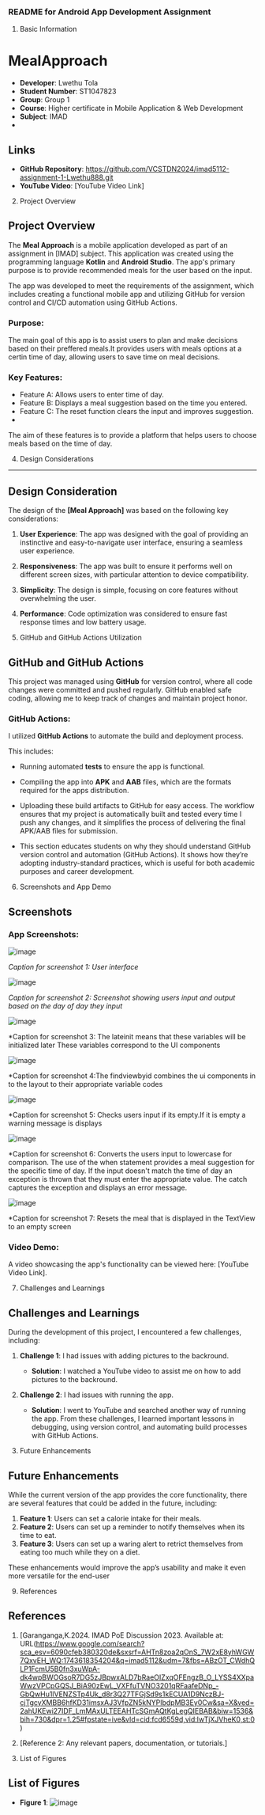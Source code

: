 
### **README for Android App Development Assignment**

1. Basic Information

# MealApproach
- **Developer**: Lwethu Tola
- **Student Number**: ST1047823
- **Group**:  Group 1
- **Course**: Higher certificate in Mobile Application & Web Development
- **Subject**: IMAD
- 
## Links
- **GitHub Repository**: https://github.com/VCSTDN2024/imad5112-assignment-1-Lwethu888.git
- **YouTube Video**: [YouTube Video Link]

2. Project Overview


## Project Overview
The **Meal Approach** is a mobile application developed as part of an assignment in [IMAD] subject. This application was created using the programming language **Kotlin** and **Android Studio**. The app's primary purpose is to provide recommended meals for the user based on the input.

The app was developed to meet the requirements of the assignment, which includes creating a functional mobile app and utilizing GitHub for version control and CI/CD automation using GitHub Actions.


### Purpose:
The main goal of this app is to assist users to plan and make decisions based on their preffered meals.It provides users with meals options at a certin time of day, allowing users to save time on meal decisions.

### Key Features:
- Feature A: Allows users to enter time of day.
- Feature B: Displays a meal suggestion based on the time you entered. 
- Feature C: The reset function clears the input and improves suggestion.
-  
The aim of these features is to provide a platform that helps users to choose meals based on the time of day.
   
4. Design Considerations
------------------------

## Design Consideration
The design of the **[Meal Approach]** was based on the following key considerations:

1. **User Experience**: The app was designed with the goal of providing an instinctive and easy-to-navigate user interface, ensuring a seamless user experience.
   
2. **Responsiveness**: The app was built to ensure it performs well on different screen sizes, with particular attention to device compatibility.
   
3. **Simplicity**: The design is simple, focusing on core features without overwhelming the user.
   
4. **Performance**: Code optimization was considered to ensure fast response times and low battery usage.


5. GitHub and GitHub Actions Utilization

## GitHub and GitHub Actions
This project was managed using **GitHub** for version control, where all code changes were committed and pushed regularly. GitHub enabled safe coding, allowing me to keep track of changes and maintain project honor.

### GitHub Actions:
I utilized **GitHub Actions** to automate the build and deployment process. 

This includes:
- Running automated **tests** to ensure the app is functional.
- Compiling the app into **APK** and **AAB** files, which are the formats required for the apps distribution.
- Uploading these build artifacts to GitHub for easy access.
The workflow ensures that my project is automatically built and tested every time I push any changes, and it simplifies the process of delivering the final APK/AAB files for submission.

- This section educates students on why they should understand GitHub version control and automation (GitHub Actions). It shows how they’re adopting industry-standard practices, which is useful for both academic purposes and career development.


6. Screenshots and App Demo


## Screenshots
### App Screenshots:

![image](https://github.com/user-attachments/assets/0162ba83-85bc-456c-a07f-bb8a811e04d9)

*Caption for screenshot 1: User interface*

![image](https://github.com/user-attachments/assets/a2f6bffb-820d-4005-b897-704c9c789a88)

*Caption for screenshot 2: Screenshot showing users input and output based on the day of day they input*

![image](https://github.com/user-attachments/assets/4e99a6e9-98c3-482a-9039-7b3e0f03799c)

*Caption for screenshot 3: The lateinit means that these variables will be initialized later
                           These variables correspond to the UI components

![image](https://github.com/user-attachments/assets/08fbb0b1-b9ef-4d64-ad0f-f39e94d5c017)

*Caption for screenshot 4:The findviewbyid combines the ui components in to the layout to their appropriate variable codes

![image](https://github.com/user-attachments/assets/619a7394-476c-4c23-bc95-5f0644517aaf)

*Caption for screenshot 5: Checks users input if its empty.If it is empty a warning message is displays

![image](https://github.com/user-attachments/assets/7382a456-0094-4c6a-a743-48ba1d1e6ca8)

*Caption for screenshot 6: Converts the users input to lowercase for comparison.
                          The use of the when statement provides a meal suggestion for the specific time of day.
                          If the input doesn't match the time of day an exception is thrown that they must enter the appropriate value.
                          The catch captures the exception and displays an error message.
                          
![image](https://github.com/user-attachments/assets/c5c7707f-afd8-483c-823a-58d44eb8f8a3)

*Caption for screenshot 7: Resets the meal that is displayed in the TextView to an empty screen

### Video Demo:
A video showcasing the app's functionality can be viewed here: [YouTube Video Link].

7. Challenges and Learnings

## Challenges and Learnings
During the development of this project, I encountered a few challenges, including:

1. **Challenge 1**: I had issues with adding pictures to the backround. 
   - **Solution**:  I watched a YouTube video to assist me on how to add pictures to the backround.
   
2. **Challenge 2**: I had issues with running the app.
   - **Solution**: I went to YouTube and searched another way of running the app.
From these challenges, I learned important lessons in debugging, using version control, and automating build processes with GitHub Actions.

8. Future Enhancements

## Future Enhancements
While the current version of the app provides the core functionality, there are several features that could be added in the future, including:
1. **Feature 1**: Users can set a calorie intake for their meals.
2. **Feature 2**: Users can set up a reminder to notify themselves when its time to eat.
3. **Feature 3**: Users can set up a waring alert to retrict themselves from eating too much while they on a diet.

These enhancements would improve the app’s usability and make it even more versatile for the end-user

9. References


## References
1. [Garanganga,K.2024. IMAD PoE Discussion 2023. Available at: URL(https://www.google.com/search?sca_esv=6090cfeb380320de&sxsrf=AHTn8zoa2qOnS_7W2xE8yhWGW7QxvEH_WQ:1743618354204&q=imad5112&udm=7&fbs=ABzOT_CWdhQLP1FcmU5B0fn3xuWpA-dk4wpBWOGsoR7DG5zJBpwxALD7bRaeOIZxqOFEngzB_O_LYSS4XXpaWwzVPCpGQSJ_BiA90zEwL_VXFfuTVNO3201qRFaafeDNp_-GbQwHu1lVENZSTp4Uk_d8r3Q27TFGjSd9s1kECUA1D9NczBJ-cjTgcyXMBB6hfKD31imsxAJ3VfpZN5kNYPlbdpMB3Ey0Cw&sa=X&ved=2ahUKEwi27IDF_LmMAxULTEEAHTcSGmAQtKgLegQIEBAB&biw=1536&bih=730&dpr=1.25#fpstate=ive&vld=cid:fcd6559d,vid:lwTjXJVheK0,st:0)
2. [Reference 2: Any relevant papers, documentation, or tutorials.]

10. List of Figures

## List of Figures
- **Figure 1**: ![image](https://github.com/user-attachments/assets/21801e74-8af0-48ee-9804-61e4e4a9fa23)
